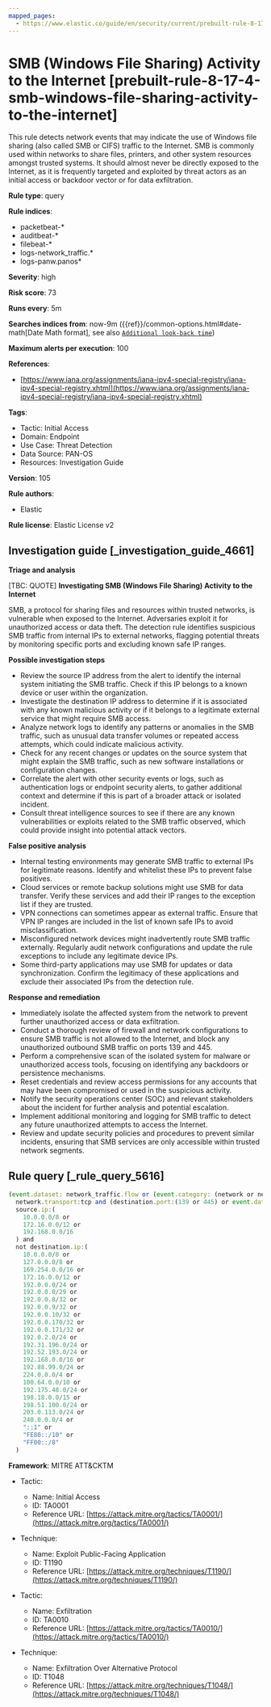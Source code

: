 ```yaml
---
mapped_pages:
  - https://www.elastic.co/guide/en/security/current/prebuilt-rule-8-17-4-smb-windows-file-sharing-activity-to-the-internet.html
---
```


# SMB (Windows File Sharing) Activity to the Internet [prebuilt-rule-8-17-4-smb-windows-file-sharing-activity-to-the-internet]

This rule detects network events that may indicate the use of Windows file sharing (also called SMB or CIFS) traffic to the Internet. SMB is commonly used within networks to share files, printers, and other system resources amongst trusted systems. It should almost never be directly exposed to the Internet, as it is frequently targeted and exploited by threat actors as an initial access or backdoor vector or for data exfiltration.

**Rule type**: query

**Rule indices**:

* packetbeat-*
* auditbeat-*
* filebeat-*
* logs-network_traffic.*
* logs-panw.panos*

**Severity**: high

**Risk score**: 73

**Runs every**: 5m

**Searches indices from**: now-9m ({{ref}}/common-options.html#date-math[Date Math format], see also [`Additional look-back time`](docs-content://solutions/security/detect-and-alert/create-detection-rule.md#rule-schedule))

**Maximum alerts per execution**: 100

**References**:

* [https://www.iana.org/assignments/iana-ipv4-special-registry/iana-ipv4-special-registry.xhtml](https://www.iana.org/assignments/iana-ipv4-special-registry/iana-ipv4-special-registry.xhtml)

**Tags**:

* Tactic: Initial Access
* Domain: Endpoint
* Use Case: Threat Detection
* Data Source: PAN-OS
* Resources: Investigation Guide

**Version**: 105

**Rule authors**:

* Elastic

**Rule license**: Elastic License v2

## Investigation guide [_investigation_guide_4661]

**Triage and analysis**

[TBC: QUOTE]
**Investigating SMB (Windows File Sharing) Activity to the Internet**

SMB, a protocol for sharing files and resources within trusted networks, is vulnerable when exposed to the Internet. Adversaries exploit it for unauthorized access or data theft. The detection rule identifies suspicious SMB traffic from internal IPs to external networks, flagging potential threats by monitoring specific ports and excluding known safe IP ranges.

**Possible investigation steps**

* Review the source IP address from the alert to identify the internal system initiating the SMB traffic. Check if this IP belongs to a known device or user within the organization.
* Investigate the destination IP address to determine if it is associated with any known malicious activity or if it belongs to a legitimate external service that might require SMB access.
* Analyze network logs to identify any patterns or anomalies in the SMB traffic, such as unusual data transfer volumes or repeated access attempts, which could indicate malicious activity.
* Check for any recent changes or updates on the source system that might explain the SMB traffic, such as new software installations or configuration changes.
* Correlate the alert with other security events or logs, such as authentication logs or endpoint security alerts, to gather additional context and determine if this is part of a broader attack or isolated incident.
* Consult threat intelligence sources to see if there are any known vulnerabilities or exploits related to the SMB traffic observed, which could provide insight into potential attack vectors.

**False positive analysis**

* Internal testing environments may generate SMB traffic to external IPs for legitimate reasons. Identify and whitelist these IPs to prevent false positives.
* Cloud services or remote backup solutions might use SMB for data transfer. Verify these services and add their IP ranges to the exception list if they are trusted.
* VPN connections can sometimes appear as external traffic. Ensure that VPN IP ranges are included in the list of known safe IPs to avoid misclassification.
* Misconfigured network devices might inadvertently route SMB traffic externally. Regularly audit network configurations and update the rule exceptions to include any legitimate device IPs.
* Some third-party applications may use SMB for updates or data synchronization. Confirm the legitimacy of these applications and exclude their associated IPs from the detection rule.

**Response and remediation**

* Immediately isolate the affected system from the network to prevent further unauthorized access or data exfiltration.
* Conduct a thorough review of firewall and network configurations to ensure SMB traffic is not allowed to the Internet, and block any unauthorized outbound SMB traffic on ports 139 and 445.
* Perform a comprehensive scan of the isolated system for malware or unauthorized access tools, focusing on identifying any backdoors or persistence mechanisms.
* Reset credentials and review access permissions for any accounts that may have been compromised or used in the suspicious activity.
* Notify the security operations center (SOC) and relevant stakeholders about the incident for further analysis and potential escalation.
* Implement additional monitoring and logging for SMB traffic to detect any future unauthorized attempts to access the Internet.
* Review and update security policies and procedures to prevent similar incidents, ensuring that SMB services are only accessible within trusted network segments.


## Rule query [_rule_query_5616]

```js
(event.dataset: network_traffic.flow or (event.category: (network or network_traffic))) and
  network.transport:tcp and (destination.port:(139 or 445) or event.dataset:zeek.smb) and
  source.ip:(
    10.0.0.0/8 or
    172.16.0.0/12 or
    192.168.0.0/16
  ) and
  not destination.ip:(
    10.0.0.0/8 or
    127.0.0.0/8 or
    169.254.0.0/16 or
    172.16.0.0/12 or
    192.0.0.0/24 or
    192.0.0.0/29 or
    192.0.0.8/32 or
    192.0.0.9/32 or
    192.0.0.10/32 or
    192.0.0.170/32 or
    192.0.0.171/32 or
    192.0.2.0/24 or
    192.31.196.0/24 or
    192.52.193.0/24 or
    192.168.0.0/16 or
    192.88.99.0/24 or
    224.0.0.0/4 or
    100.64.0.0/10 or
    192.175.48.0/24 or
    198.18.0.0/15 or
    198.51.100.0/24 or
    203.0.113.0/24 or
    240.0.0.0/4 or
    "::1" or
    "FE80::/10" or
    "FF00::/8"
  )
```

**Framework**: MITRE ATT&CKTM

* Tactic:

    * Name: Initial Access
    * ID: TA0001
    * Reference URL: [https://attack.mitre.org/tactics/TA0001/](https://attack.mitre.org/tactics/TA0001/)

* Technique:

    * Name: Exploit Public-Facing Application
    * ID: T1190
    * Reference URL: [https://attack.mitre.org/techniques/T1190/](https://attack.mitre.org/techniques/T1190/)

* Tactic:

    * Name: Exfiltration
    * ID: TA0010
    * Reference URL: [https://attack.mitre.org/tactics/TA0010/](https://attack.mitre.org/tactics/TA0010/)

* Technique:

    * Name: Exfiltration Over Alternative Protocol
    * ID: T1048
    * Reference URL: [https://attack.mitre.org/techniques/T1048/](https://attack.mitre.org/techniques/T1048/)



